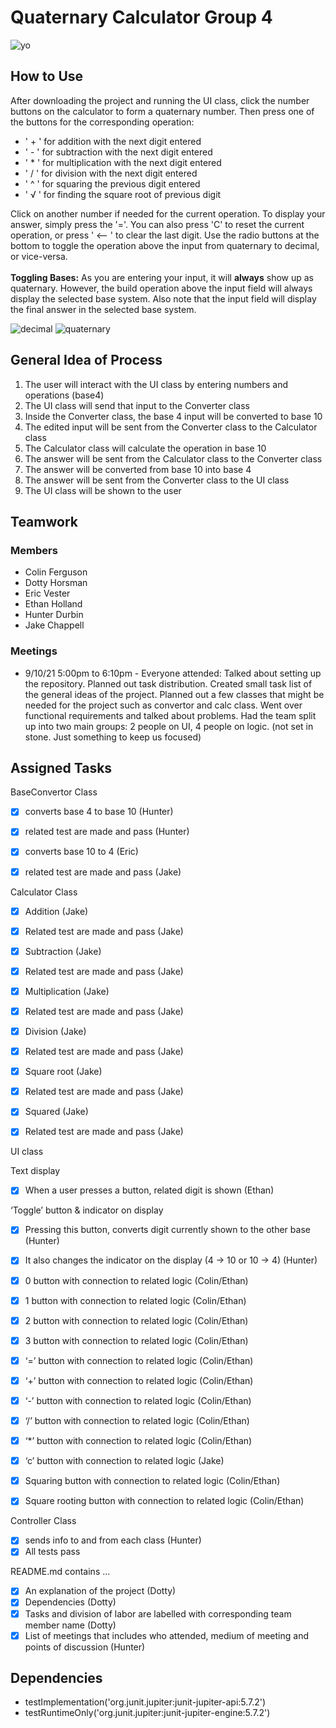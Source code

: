 <h1>Quaternary Calculator Group 4</h1>

![yo](./images/default.png)

<h2>How to Use</h2>
<p>
    After downloading the project and running the UI class, 
    click the number buttons on the calculator to form a quaternary number. 
    Then press one of the buttons for the corresponding operation: 
</p>
<ul>
    <li>' + ' for addition with the next digit entered</li>
    <li>' - ' for subtraction with the next digit entered</li>
    <li>' * ' for multiplication  with the next digit entered</li>
    <li>' / ' for division with the next digit entered</li>
    <li>' ^ ' for squaring the previous digit entered</li>
    <li>' √ ' for finding the square root of previous digit</li>
</ul>

<p>
    Click on another number if needed for the current operation. To display your answer, simply press the '='.
    You can also press 'C' to reset the current operation, or press ' <-- ' to clear the last digit.
    Use the radio buttons at the bottom to toggle the operation above the input from 
    quaternary to decimal, or vice-versa.
    <br> <br>
    <strong>Toggling Bases:</strong> As you are entering your input, 
    it will <strong>always</strong> show up as quaternary. However, the build operation
    above the input field will always display the selected base system. Also note that the
    input field will display the <storng>final answer</storng> in the selected base system.
</p>

![decimal](./images/sum-decimal.png)
![quaternary](./images/sum-quaternary.png)

<h2>General Idea of Process</h2>
<ol type = 1>
    <li>The user will interact with the UI class by entering numbers and operations (base4)</li>
    <li>The UI class will send that input to the Converter class</li>
    <li>Inside the Converter class, the base 4 input will be converted to base 10</li>
    <li>The edited input will be sent from the Converter class to the Calculator class</li>
    <li>The Calculator class will calculate the operation in base 10</li>
    <li>The answer will be sent from the Calculator class to the Converter class</li>
    <li>The answer will be converted from base 10 into base 4</li>
    <li>The answer will be sent from the Converter class to the UI class</li>
    <li>The UI class will be shown to the user</li>
</ol>

<h2>Teamwork</h2>
<h3>Members</h3>
<ul>
    <li>Colin Ferguson</li>
    <li>Dotty Horsman</li>
    <li>Eric Vester</li>
    <li>Ethan Holland</li>
    <li>Hunter Durbin</li>
    <li>Jake Chappell</li>  
</ul>

<h3>Meetings</h3>
<ul>
    <li>9/10/21 5:00pm to 6:10pm - Everyone attended: 
        Talked about setting up the repository. 
        Planned out task distribution. 
        Created small task list of the general ideas of the project. 
        Planned out a few classes that might be needed for the project such as convertor and calc class. 
        Went over functional requirements and talked about problems.
        Had the team split up into two main groups: 2 people on UI, 4 people on logic. (not set in stone. Just something to keep us focused)</li>
</ul>

<h2>Assigned Tasks</h2>

BaseConvertor Class 
- [X] converts base 4 to base 10 (Hunter)
- [X] related test are made and pass (Hunter)
- [X] converts base 10 to 4 (Eric)
- [X] related test are made and pass (Jake)




Calculator Class
- [X] Addition (Jake)
- [X] Related test are made and pass (Jake)
- [X] Subtraction (Jake)
- [X] Related test are made and pass (Jake)
- [X] Multiplication (Jake)
- [X] Related test are made and pass (Jake)
- [X] Division (Jake)
- [X] Related test are made and pass (Jake)
- [X] Square root (Jake)
- [X] Related test are made and pass (Jake)
- [X] Squared (Jake)
- [X] Related test are made and pass (Jake)


UI class


Text display

- [X] When a user presses a button, related digit is shown (Ethan)

‘Toggle’ button & indicator on display 
- [X] Pressing this button, converts digit currently shown to the other base (Hunter)
- [X] It also changes the indicator on the display (4 → 10 or 10 → 4) (Hunter)


- [X] 0 button with connection to related logic (Colin/Ethan)
- [X] 1 button with connection to related logic (Colin/Ethan)
- [X] 2 button with connection to related logic (Colin/Ethan)
- [X] 3 button with connection to related logic (Colin/Ethan)
- [X] ‘=’ button with connection to related logic (Colin/Ethan)
- [X] ‘+’ button with connection to related logic (Colin/Ethan)
- [X] ‘-’ button with connection to related logic (Colin/Ethan)
- [X] ‘/’ button with connection to related logic (Colin/Ethan)
- [X] ‘*’ button with connection to related logic (Colin/Ethan)
- [X] ‘c’ button  with connection to related logic (Jake)
- [X] Squaring button with connection to related logic (Colin/Ethan)
- [X] Square rooting button with connection to related logic (Colin/Ethan)

Controller Class
- [X] sends info to and from each class (Hunter)
- [X] All tests pass

README.md contains ...
- [X] An explanation of the project (Dotty)
- [X] Dependencies (Dotty)
- [X] Tasks and division of labor are labelled with corresponding team member name (Dotty)
- [X] List of meetings that includes who attended, medium of meeting and points of discussion (Hunter)

<h2>Dependencies</h2>
<ul>
    <li>testImplementation('org.junit.jupiter:junit-jupiter-api:5.7.2')</li>
    <li>testRuntimeOnly('org.junit.jupiter:junit-jupiter-engine:5.7.2')</li>
</ul>



















